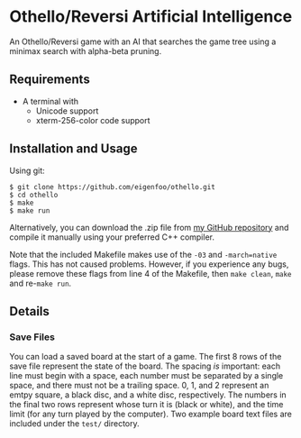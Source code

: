 # Othello/Reversi Artificial Intelligence

An Othello/Reversi game with an AI that searches the game tree using a minimax
search with alpha-beta pruning.

## Requirements
* A terminal with 
  - Unicode support
  - xterm-256-color code support

## Installation and Usage
Using git:

```
$ git clone https://github.com/eigenfoo/othello.git
$ cd othello
$ make
$ make run
```

Alternatively, you can download the .zip file from
[my GitHub repository](https://github.com/eigenfoo/othello) and compile it
manually using your preferred C++ compiler.

Note that the included Makefile makes use of the `-03` and `-march=native`
flags. This has not caused problems. However, if you experience any bugs, please
remove these flags from line 4 of the Makefile, then `make clean`, `make` and
re-`make run`.

## Details

### Save Files
You can load a saved board at the start of a game. The first 8 rows of the save
file represent the state of the board. The spacing _is_ important: each line
must begin with a space, each number must be separated by a single space, and
there must not be a trailing space. 0, 1, and 2 represent an emtpy square, a
black disc, and a white disc, respectively. The numbers in the final two rows
represent whose turn it is (black or white), and the time limit (for any turn
played by the computer). Two example board text files are included under the
`test/` directory.
